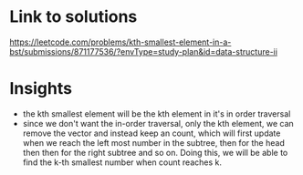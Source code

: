 # Link to solutions
https://leetcode.com/problems/kth-smallest-element-in-a-bst/submissions/871177536/?envType=study-plan&id=data-structure-ii

# Insights
* the kth smallest element will be the kth element in it's in order traversal
* since we don't want the in-order traversal, only the kth element, we can remove the vector and instead keep an count, which will first update when we reach the left most number in the subtree, then for the head then then for the right subtree and so on. Doing this, we will be able to find the k-th smallest number when count reaches k.